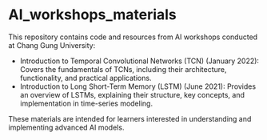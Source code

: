 # AI_workshops_materials

This repository contains code and resources from AI workshops conducted at Chang Gung University:

- Introduction to Temporal Convolutional Networks (TCN) (January 2022): Covers the fundamentals of TCNs, including their architecture, functionality, and practical applications.
- Introduction to Long Short-Term Memory (LSTM) (June 2021): Provides an overview of LSTMs, explaining their structure, key concepts, and implementation in time-series modeling.

These materials are intended for learners interested in understanding and implementing advanced AI models.
